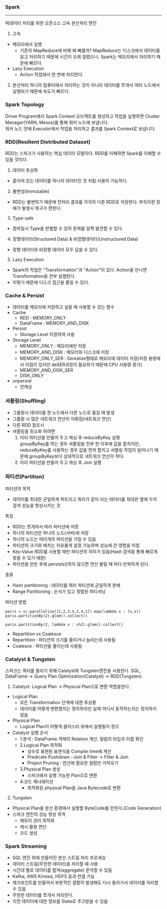 ### Spark
---
빅데이터 처리를 위한 오픈소스 고속 분산처리 엔진  
1. 고속
- 메모리에서 실행
  - 기존의 MapReduce에 비해 왜 빠를까? MapReduce는 디스크에서 데이터를 읽고 처리하기 때문에 시간이 오래 걸렸으나, Spark는 메모리에서 처리하기 때문에 빠르다.
- Lazy Execution
  - Action 작업에서 한 번에 처리한다.
2. 분산처리
하나의 컴퓨터에서 처리하는 것이 아니라 데이터를 쪼개서 여러 노드에서 실행되기 때문에 속도가 빠르다.

### Spark Topology
Driver Program에서 Spark Context 오브젝트를 생성하고 작업을 실행하면 Cluster Manager(YARN, Mesos)를 통해 워커 노드애 보냅니다.  
워커 노드 안에 Executor에서 작업을 처리하고 결과를 Spark Context로 보냅니다.

### RDD(Resilient Distributed Dataset)
RDD는 스파크가 사용하는 핵심 데이터 모델이다. RDD를 이해하면 Spark를 이해할 수 있을 것이다.
1. 데이터 추상화
- 흩어져 있는 데이터를 하나의 데이터인 것 처럼 사용이 가능하다.
2. 불변성(Immutable)
- RDD는 불변하기 때문에 전처리 결과를 각각의 다른 RDD로 저장한다. 부득이한 장애가 발생시 복구가 편한다.
3. Type-safe
- 컴파일시 Type을 판별할 수 있어 문제를 일찍 발견할 수 있다.
4. 정형데이터(Structured Data) & 비정형데이터(Unstructured Data)
- 정형 데이터와 비정형 데이터 모두 담을 수 있다.
5. Lazy Execution
- Spark의 작업은 "Transformation"과 "Action"이 있다. Action을 만나면 Transformation을 전부 실행한다.
- 이렇기 때문에 디스크 접근을 줄일 수 있다.

### Cache & Persist
- 데이터를 메모리에 저장하고 싶을 때 사용할 수 있는 함수
- Cache
  - RDD : MEMORY_ONLY
  - DataFrame : MEMORY_AND_DISK
- Persist
  - Storage Level 지정하여 사용
- Storage Level
  - MEMORY_ONLY : 메모리에만 저장
  - MEMORY_AND_DISK : 메모리와 디스크에 저장
  - MEMORY_ONLY_SER : Serealize형태로 메모리에 데이터 저장(저장 용량에서 이점이 있지만 deSER과정이 필요하기 때문에 CPU 사용량 증가)
  - MEMORY_AND_DISK_SER
  - DISK_ONLY
- unpersist
  - 언캐싱

### 셔플링(Shuffling)
- 그룹핑시 데이터를 한 노드에서 다른 노드로 옮길 때 발생
- 그룹핑 시 많은 네트워크 연산이 이뤄짐(네트워크 연산)
- 다른 RDD 참조시
- 셔플링을 최소화 하려면
  1. 미리 파티션을 만들어 두고 캐싱 후 reduceByKey 실행  
      groupByKey를 하는 경우 셔플링을 전부 한 이후에 값을 합치지만, reduceByKey를 사용하는 경우 값을 먼저 합치고 셔플링 작업이 일어나기 때문에 groupByKey보다 상대적으로 네트워크 연산이 작다.
  2. 미리 파티션을 만들어 두고 캐싱 후 Join 실행

### 파티션(Partition)
파티션의 목적
- 데이터를 최대한 균일하게 퍼트리고 쿼리가 같이 되는 데이터를 최대한 옆에 두어 검색 성능을 향상시키는 것

특징
- RDD는 쪼개져서 여러 파티션에 저장
- 하나의 파티션은 하나의 노드(서버)에 저장
- 하나의 노드는 여러개의 파티션을 가질 수 있음
- 파티션의 크기와 배치는 자유롭게 설정 가능하며 성능에 큰 영향을 미침
- Key-Value RDD를 사용할 때만 파티션의 의미가 있음(Hash 검색을 통해 빠르게 찾을 수 있기 때문)
- 파티션을 만든 후에 persists()하지 않으면 연산 불릴 때 마다 반복하게 된다.

종류
- Hash partitioning : 데이터를 여러 파티션에 균일하게 분배
- Range Partitioning : 순서가 있고 정렬된 파티셔닝

파티션 방법
```
pairs = sc.parallelize([1,2,3,4,2,4,1]).map(lambda x : (x,x))
paris.partitionBy(2).glom().collect()

paris.partitionBy(2, lambda x : x%2).glom().collect()
```

- Repartition vs Coalesce
- Repartition : 파티션의 크기를 줄이거나 늘리는데 사용됨
- Coalesce : 파티션을 줄이는데 사용됨
  
### Catalyst & Tungsten
스파크는 쿼리를 돌리기 위해 Catalyst와 Tungsten엔진을 사용한다.
SQL, DataFrame -> Query Plan Optimization(Catalyst) -> RDD(Tungsten)

1. Catalyst: Logical Plan -> Physical Plan으로 변환 역할을한다.
- Logical Plan
  - 모든 Transformation 단계에 대한 추상황
  - 데이터를 어떻게 변환할지는 정의하지만 실제 어디서 동작하는지는 정의하지 않음
- Physical Plan
  - Logical Plan이 어떻게 클러스터 위에서 실행될지 정으
- Catalyst 실행 순서
  - 1.분석 : DataFrame 객체의 Relation 계산, 컬럼의 타입과 이름 확인
  - 2.Logical Plan 최적화
    - 상수로 표현된 표현식을 Compile time에 계산
    - Predicate Pushdown : Join & Filter -> Filter & Join
    - Project Pruning : 연산에 필요한 컬럼만 가져오기
  - 3.Physical Plan 생성
    - 스파크에서 실행 가능한 Plan으로 변환
  - 4.코드 제너레이션
    - 최적화된 physical Plan을 Java Bytecode로 변환

2. Tungsten
- Physical Plan을 분산 환경에서 실행할 ByteCode를 만든다.(Code Generation)
- 스파크 엔진의 성능 향상 목적
  - 메모리 관리 최적화
  - 캐시 활용 연산
  - 코드 생성
  
### Spark Streaming
- SQL 엔진 위에 만들어진 분산 스트림 처리 프로세싱
- 데이터 스트림(무한한 데이터)을 처리할 때 사용
- 시간대 별로 데이터를 합쳐(aggregate) 분석할 수 있음
- Kafka, AWS Kinesis, HDFS 등과 연결 가능
- 체크포인트를 만들어서 부분적인 결함이 발생해도 다시 돌아가서 데이터를 처리할 수 있음
- 무한한 데이터를 쪼개서 처리한다.
- 이전 데이터에 대한 정보를 State로 주고받을 수 있음
